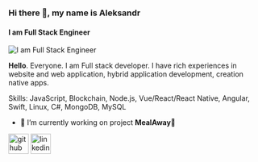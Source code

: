 ### Hi there 👋, my name is Aleksandr
#### I am Full Stack Engineer
![I am Full Stack Engineer](http://mealaway.tech/Logo.png)

**Hello**. Everyone.
I am Full stack developer.
I have rich experiences in website and web application, hybrid application development, creation native apps.

Skills: JavaScript, Blockchain, Node.js, Vue/React/React Native, Angular, Swift,  Linux, C#, MongoDB, MySQL

- 🔭 I’m currently working on project **MealAway**🍔 


[<img src='https://cdn.jsdelivr.net/npm/simple-icons@3.0.1/icons/github.svg' alt='github' height='40'>](https://github.com/alli1733)  [<img src='https://cdn.jsdelivr.net/npm/simple-icons@3.0.1/icons/linkedin.svg' alt='linkedin' height='40'>](https://www.linkedin.com/in/https://www.linkedin.com/in/aleksandr-lipkov-259195190//)  

